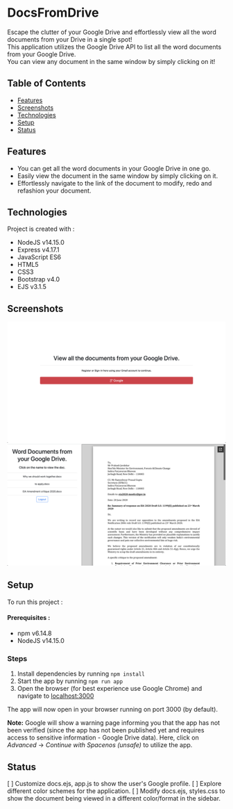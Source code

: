 # DocsFromDrive
Escape the clutter of your Google Drive and effortlessly view all the word documents from your Drive in a single spot!
<br />
This application utilizes the Google Drive API to list all the word documents from your Google Drive. 
<br />
You can view any document in the same window by simply clicking on it!

## Table of Contents
* [Features](#features)
* [Screenshots](#screenshots)
* [Technologies](#technologies)
* [Setup](#setup)
* [Status](#status)

## Features
- You can get all the word documents in your Google Drive in one go.
- Easily view the document in the same window by simply clicking on it.
- Effortlessly navigate to the link of the document to modify, redo and refashion your document.

## Technologies
Project is created with :
* NodeJS v14.15.0
* Express v4.17.1
* JavaScript ES6 
* HTML5
* CSS3
* Bootstrap v4.0
* EJS v3.1.5


## Screenshots
 ![Landing Page](https://github.com/snigdha920/DocsFromDrive/blob/main/Screenshots/Screenshot%202020-12-29%20at%2012.30.01%20PM.png)
 ![View Documents](https://github.com/snigdha920/DocsFromDrive/blob/main/Screenshots/Screenshot%202020-12-29%20at%2012.29.49%20PM.png)
 
 ## Setup
To run this project :

#### Prerequisites :
* npm v6.14.8
* NodeJS v14.15.0

### Steps
1. Install dependencies by running `npm install`
2. Start the app by running `npm run app`
3. Open the browser (for best experience use Google Chrome) and navigate to [localhost:3000](http://localhost:3000/)

The app will now open in your browser running on port 3000 (by default).<br/>

**Note:** Google will show a warning page informing you that the app has not been verified (since the app has not been published yet and requires access to sensitive information - Google Drive data). Here, click on *Advanced* -> *Continue with Spacenos (unsafe)* to utilize the app.

## Status
[ ] Customize docs.ejs, app.js to show the user's Google profile.
[ ] Explore different color schemes for the application.
[ ] Modify docs.ejs, styles.css to show the document being viewed in a different color/format in the sidebar.

